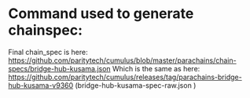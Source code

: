 # Command used to generate chainspec:


Final chain_spec is here:
https://github.com/paritytech/cumulus/blob/master/parachains/chain-specs/bridge-hub-kusama.json
Which is the same as here:
https://github.com/paritytech/cumulus/releases/tag/parachains-bridge-hub-kusama-v9360 (bridge-hub-kusama-spec-raw.json )
